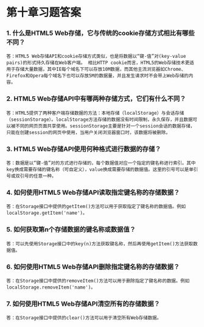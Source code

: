 # 第十章习题答案

### 1. 什么是HTML5 Web存储，它与传统的cookie存储方式相比有哪些不同？

````
答：HTML5 Web存储API和cookie存储方式类似，也是将数据以“键-值”对(key-value pairs)的形式持久存储在Web客户端。 相比HTTP cookie而言，HTML5的Web存储技术更适用于存储大量数据，其中IE每个域名下可以存放10M数据，而其他主流浏览器如Chrome、Firefox和Opera每个域名下也可以存放5M的数据量，并且发生请求时不会带上Web存储的内容。
````

### 2. HTML5 Web存储API中有哪两种存储方式，它们有什么不同？

````
答：HTML5提供了两种客户端存储数据的方法：本地存储（localStorage）与会话存储（sessionStorage）。localStorage方法存储的数据没有时间限制，永久保存，并且数据可以被不同的网页页面共享使用。sessionStorage主要是针对一个session会话的数据存储，只能在创建session的网页中使用，当用户关闭浏览器窗口时，该数据将被删除。
````

### 3. HTML5 Web存储API使用何种格式进行数据的存储？

````
答：数据是以“键-值”对的方式进行存储的，每个数据值对应一个指定的键名称进行索引。其中key换成需要存储的键名称（可自定义），value换成需要存储的数据值。这里的引号可以是单引号或双引号的任意一种。
````

### 4. 如何使用HTML5 Web存储API读取指定键名称的存储数据？

````
答：在Storage接口中提供的getItem()方法可以用于获取指定了键名称的数据值。例如localStorage.getItem('name')。
````

### 5. 如何获取第n个存储数据的键名称或数据值？

````
答：可以先使用Storage接口中的key(n)方法获取键名称，然后再使用getItem()方法获取数据值。
````

### 6. 如何使用HTML5 Web存储API删除指定键名称的存储数据？

````
答：在Storage接口中提供的removeItem()方法可以用于删除指定了键名称的数据。例如localStorage.removeItem('name')。
````

### 7. 如何使用HTML5 Web存储API清空所有的存储数据？

````
答：在Storage接口中提供的clear()方法可以用于清空所有Web存储数据。
````

